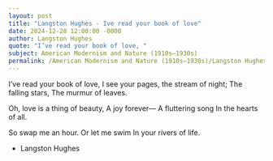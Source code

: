 ```yaml
---
layout: post
title: "Langston Hughes - Ive read your book of love"
date: 2024-12-28 12:00:00 -0000
author: Langston Hughes
quote: "I’ve read your book of love, "
subject: American Modernism and Nature (1910s–1930s)
permalink: /American Modernism and Nature (1910s–1930s)/Langston Hughes/Langston Hughes - Ive read your book of love
---
```


I’ve read your book of love, 
I see your pages, the stream of night; 
The falling stars, 
The murmur of leaves. 

Oh, love is a thing of beauty, 
A joy forever—
A fluttering song 
In the hearts of all.

So swap me an hour.
Or let me swim
In your rivers of life.

- Langston Hughes
